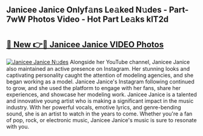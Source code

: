 ## Janicee Janice Onlyf𝚊ns Le𝚊ked N𝚞des - Part-7wW Photos Video - Hot Part Le𝚊ks klT2d

# <h2><a href="http://ab68597.deff.icu/?id=Janicee+Janice">🔗 New 👉🔴 Janicee Janice VIDEO Photos</a></h2>

[![Janicee Janice N𝚞des](https://i.imgur.com/rIISA9y.gif)](http://ab68597.deff.icu/?id=Janicee+Janice)
Alongside her YouTube channel, Janicee Janice also maintained an active presence on Instagram. Her stunning looks and captivating personality caught the attention of modeling agencies, and she began working as a model. Janicee Janice's Instagram following continued to grow, and she used the platform to engage with her fans, share her experiences, and showcase her modeling work. Janicee Janice is a talented and innovative young artist who is making a significant impact in the music industry. With her powerful vocals, emotive lyrics, and genre-bending sound, she is an artist to watch in the years to come. Whether you're a fan of pop, rock, or electronic music, Janicee Janice's music is sure to resonate with you.
